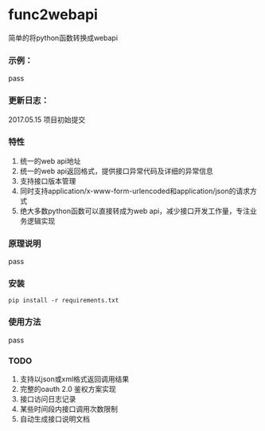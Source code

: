 # func2webapi
简单的将python函数转换成webapi

### 示例：

pass

### 更新日志：

2017.05.15 项目初始提交

### 特性

1. 统一的web api地址
2. 统一的web api返回格式，提供接口异常代码及详细的异常信息
3. 支持接口版本管理
4. 同时支持application/x-www-form-urlencoded和application/json的请求方式
5. 绝大多数python函数可以直接转成为web api，减少接口开发工作量，专注业务逻辑实现

### 原理说明

pass

### 安装

```shell
pip install -r requirements.txt
```

### 使用方法

pass

### TODO

1. 支持以json或xml格式返回调用结果
2. 完整的oauth 2.0 鉴权方案实现
3. 接口访问日志记录
4. 某些时间段内接口调用次数限制
5. 自动生成接口说明文档


